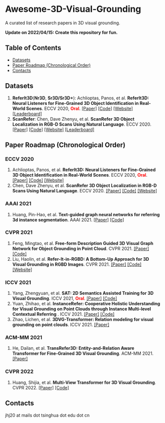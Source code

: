 # Awesome-3D-Visual-Grounding

A curated list of research papers in 3D visual grounding. 

**Update on 2022/04/15: Create this repository for fun.**

## Table of Contents

- [Datasets](#datasets)
- [Paper Roadmap (Chronological Order)](#paper-roadmap-chronological-order)
- [Contacts](#contacts)


<!-- 1. First Author. **Paper Name**. Conf. [[Paper]]() [[Code]]() [[Website]]() -->


## Datasets
1. **ReferIt3D**(**Nr3D**, **Sr3D/Sr3D+**): Achlioptas, Panos, et al. **ReferIt3D: Neural Listeners for Fine-Grained 3D Object Identification in Real-World Scenes**. ECCV 2020, <font color=Red>**Oral**</font>. [[Paper]](https://www.ecva.net/papers/eccv_2020/papers_ECCV/papers/123460409.pdf) [[Code]](https://github.com/referit3d/referit3d) [[Website]](https://referit3d.github.io/) [[Leaderboard]](https://referit3d.github.io/benchmarks.html)
1. **ScanRefer**: Chen, Dave Zhenyu, et al. **ScanRefer 3D Object Localization in RGB-D Scans Using Natural Language**. ECCV 2020. [[Paper]](https://arxiv.org/abs/1912.08830) [[Code]](https://github.com/daveredrum/ScanRefer) [[Website]](https://daveredrum.github.io/ScanRefer/) [[Leaderboard]](http://kaldir.vc.in.tum.de/scanrefer_benchmark/)

## Paper Roadmap (Chronological Order)
### ECCV 2020
1. Achlioptas, Panos, et al. **ReferIt3D: Neural Listeners for Fine-Grained 3D Object Identification in Real-World Scenes**. ECCV 2020, <font color=Red>**Oral**</font>. [[Paper]](https://www.ecva.net/papers/eccv_2020/papers_ECCV/papers/123460409.pdf) [[Code]](https://github.com/referit3d/referit3d) [[Website]](https://referit3d.github.io/)
1. Chen, Dave Zhenyu, et al. **ScanRefer 3D Object Localization in RGB-D Scans Using Natural Language**. ECCV 2020. [[Paper]](https://arxiv.org/abs/1912.08830) [[Code]](https://github.com/daveredrum/ScanRefer) [[Website]](https://daveredrum.github.io/ScanRefer/)

### AAAI 2021
1. Huang, Pin-Hao, et al. **Text-guided graph neural networks for referring 3d instance segmentation**. AAAI 2021. [[Paper]](https://ojs.aaai.org/index.php/AAAI/article/view/16253) [[Code]](https://github.com/hanhung/TGNN)

### CVPR 2021
1. Feng, Mingtao, et al. **Free-form Description Guided 3D Visual Graph Network for Object Grounding in Point Cloud**. CVPR 2021. [[Paper]](https://arxiv.org/abs/2103.16381) [[Code]](https://github.com/PNXD/FFL-3DOG)
1. Liu, Haolin, et al. **Refer-It-in-RGBD: A Bottom-Up Approach for 3D Visual Grounding in RGBD Images**. CVPR 2021. [[Paper]](https://arxiv.org/abs/2103.07894) [[Code]](https://github.com/UncleMEDM/Refer-it-in-RGBD) [[Website]](https://unclemedm.github.io/Refer-it-in-RGBD/)

### ICCV 2021
1. Yang, Zhengyuan, et al. **SAT: 2D Semantics Assisted Training for 3D Visual Grounding**. ICCV 2021, <font color=Red>**Oral**</font>. [[Paper]](https://arxiv.org/abs/2105.11450) [[Code]](https://github.com/zyang-ur/SAT)
1. Yuan, Zhihao, et al. **InstanceRefer: Cooperative Holistic Understanding for Visual Grounding on Point Clouds through Instance Multi-level Contextual Referring** . ICCV 2021. [[Paper]](https://arxiv.org/abs/2103.01128) [[Code]](https://github.com/CurryYuan/InstanceRefer)
1. Zhao, Lichen, et al. **3DVG-Transformer: Relation modeling for visual grounding on point clouds**. ICCV 2021. [[Paper]](https://openaccess.thecvf.com/content/ICCV2021/papers/Zhao_3DVG-Transformer_Relation_Modeling_for_Visual_Grounding_on_Point_Clouds_ICCV_2021_paper.pdf)

### ACM-MM 2021
1. He, Dailan, et al. **TransRefer3D: Entity-and-Relation Aware Transformer for Fine-Grained 3D Visual Grounding**. ACM-MM 2021. [[Paper]](https://arxiv.org/abs/2108.02388)

### CVPR 2022
1. Huang, Shijia, et al. **Multi-View Transformer for 3D Visual Grounding**. CVPR 2022. [[Paper]](https://arxiv.org/abs/2204.02174) [[Code]](https://github.com/sega-hsj/MVT-3DVG)

## Contacts
jhj20 at mails dot tsinghua dot edu dot cn
